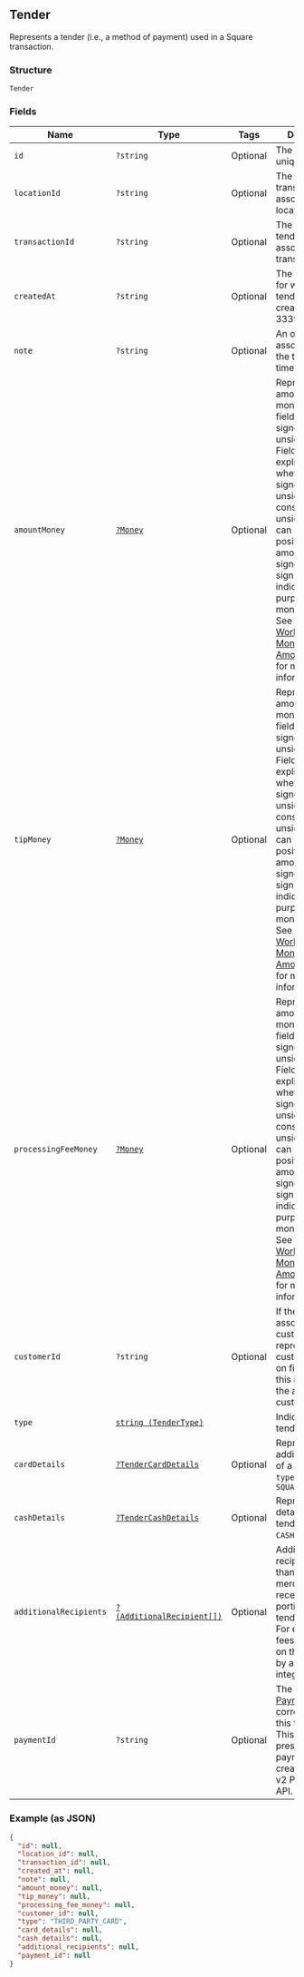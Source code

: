 ## Tender

Represents a tender (i.e., a method of payment) used in a Square transaction.

### Structure

`Tender`

### Fields

| Name | Type | Tags | Description |
|  --- | --- | --- | --- |
| `id` | `?string` | Optional | The tender's unique ID. |
| `locationId` | `?string` | Optional | The ID of the transaction's associated location. |
| `transactionId` | `?string` | Optional | The ID of the tender's associated transaction. |
| `createdAt` | `?string` | Optional | The timestamp for when the tender was created, in RFC 3339 format. |
| `note` | `?string` | Optional | An optional note associated with the tender at the time of payment. |
| `amountMoney` | [`?Money`](/doc/models/money.md) | Optional | Represents an amount of money. `Money` fields can be signed or unsigned.<br>Fields that do not explicitly define whether they are signed or unsigned are<br>considered unsigned and can only hold positive amounts. For signed fields, the<br>sign of the value indicates the purpose of the money transfer. See<br>[Working with Monetary Amounts](https://developer.squareup.com/docs/build-basics/working-with-monetary-amounts)<br>for more information. |
| `tipMoney` | [`?Money`](/doc/models/money.md) | Optional | Represents an amount of money. `Money` fields can be signed or unsigned.<br>Fields that do not explicitly define whether they are signed or unsigned are<br>considered unsigned and can only hold positive amounts. For signed fields, the<br>sign of the value indicates the purpose of the money transfer. See<br>[Working with Monetary Amounts](https://developer.squareup.com/docs/build-basics/working-with-monetary-amounts)<br>for more information. |
| `processingFeeMoney` | [`?Money`](/doc/models/money.md) | Optional | Represents an amount of money. `Money` fields can be signed or unsigned.<br>Fields that do not explicitly define whether they are signed or unsigned are<br>considered unsigned and can only hold positive amounts. For signed fields, the<br>sign of the value indicates the purpose of the money transfer. See<br>[Working with Monetary Amounts](https://developer.squareup.com/docs/build-basics/working-with-monetary-amounts)<br>for more information. |
| `customerId` | `?string` | Optional | If the tender is associated with a customer or represents a customer's card on file,<br>this is the ID of the associated customer. |
| `type` | [`string (TenderType)`](/doc/models/tender-type.md) |  | Indicates a tender's type. |
| `cardDetails` | [`?TenderCardDetails`](/doc/models/tender-card-details.md) | Optional | Represents additional details of a tender with `type` `CARD` or `SQUARE_GIFT_CARD` |
| `cashDetails` | [`?TenderCashDetails`](/doc/models/tender-cash-details.md) | Optional | Represents the details of a tender with `type` `CASH`. |
| `additionalRecipients` | [`?(AdditionalRecipient[])`](/doc/models/additional-recipient.md) | Optional | Additional recipients (other than the merchant) receiving a portion of this tender.<br>For example, fees assessed on the purchase by a third party integration. |
| `paymentId` | `?string` | Optional | The ID of the [Payment](#type-payment) that corresponds to this tender.<br>This value is only present for payments created with the v2 Payments API. |

### Example (as JSON)

```json
{
  "id": null,
  "location_id": null,
  "transaction_id": null,
  "created_at": null,
  "note": null,
  "amount_money": null,
  "tip_money": null,
  "processing_fee_money": null,
  "customer_id": null,
  "type": "THIRD_PARTY_CARD",
  "card_details": null,
  "cash_details": null,
  "additional_recipients": null,
  "payment_id": null
}
```


